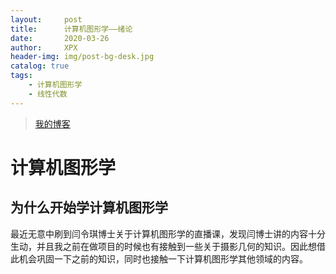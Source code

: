 ```yaml
---
layout:     post
title:      计算机图形学——绪论
date:       2020-03-26
author:     XPX
header-img: img/post-bg-desk.jpg
catalog: true
tags:
    - 计算机图形学
    - 线性代数
---
```

> [我的博客](http://xjxpx.github.io)

# 计算机图形学

## 为什么开始学计算机图形学
最近无意中刷到闫令琪博士关于计算机图形学的直播课，发现闫博士讲的内容十分生动，并且我之前在做项目的时候也有接触到一些关于摄影几何的知识。因此想借此机会巩固一下之前的知识，同时也接触一下计算机图形学其他领域的内容。
